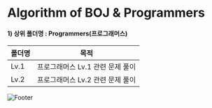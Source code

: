 Algorithm of BOJ & Programmers
=============


#### 1) 상위 폴더명 : Programmers(프로그래머스)
|폴더명|목적|
|------|---|
|Lv.1|프로그래머스 Lv.1 관련 문제 풀이|
|Lv.2|프로그래머스 Lv.2 관련 문제 풀이|




![Footer](https://capsule-render.vercel.app/api?type=waving&color=auto&height=200&section=footer)

